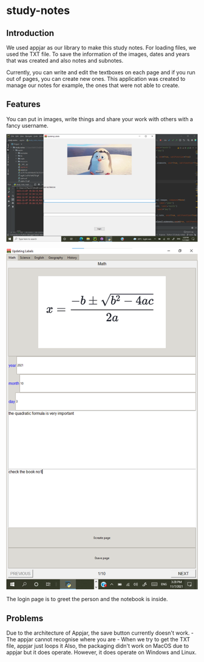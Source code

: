 # study-notes

## Introduction
We used appjar as our library to make this study notes. For loading files, we used the TXT file. 
To save the information of the images, dates and years that was created and also notes and subnotes. 

Currently, you can write and edit the textboxes on each page and if you run out of pages, you can create new ones. 
This application was created to manage our notes for example, the ones that were not able to create. 


## Features
You can put in images, write things and share your work with others with a fancy username.

![image](https://github.com/joshua-park-tech/study-notes/blob/main/appJar/github_related/1.png)

![image](https://github.com/joshua-park-tech/study-notes/blob/main/appJar/github_related/Screenshot%202021-11-07%20153035.png)

The login page is to greet the person and the notebook is inside. 

## Problems
Due to the architecture of Appjar, the save button currently doesn't work. 
    - The appjar cannot recognise where you are
    - When we try to get the TXT file, appjar just loops it
Also, the packaging didn't work on MacOS due to appjar but it does operate. 
However, it does operate on Windows and Linux.   